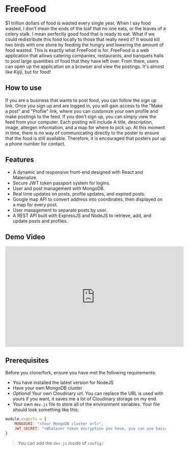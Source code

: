 # FreeFood

$1 trillion dollars of food is wasted every single year. When I say food wasted, I don't mean the ends of the loaf that no one eats, or the leaves of a celery stalk. I mean perfectly good food that is ready to eat. What if we could redistribute this food locally to those that really need it? It would kill two birds with one stone by feeding the hungry and lowering the amount of food wasted. This is exactly what FreeFood is for. FreeFood is a web application that allows catering companies, restaurants, and banquets halls to post large quantities of food that they have left over. From there, users can open up the application on a browser and view the postings. It's almost like Kijiji, but for food!

## How to use

If you are a business that wants to post food, you can follow the sign up link. Once you sign up and are logged in, you will gain access to the "Make a post" and "Profile" link, where you can customize your own profile and make postings to the feed. If you don't sign up, you can simply view the feed from your computer. Each posting will include A title, description, image, allergen information, and a map for where to pick up. At this moment in time, there is no way of communicating directly to the poster to ensure that the food is still available. Therefore, it is encouraged that posters put up a phone number for contact. 


## Features
- A dynamic and responsive front-end designed with React and Materialize. 
- Secure JWT token passport system for logins.
- User and post management with MongoDB. 
- Real time updates on posts, profile updates, and expired posts. 
- Google map API to convert address into coordinates, then displayed on a map for every post. 
- User management to separate posts by user. 
- A REST API built with ExpressJS and NodeJS to retrieve, add, and update posts and profiles. 

## Demo Video

<iframe width="560" height="315" src="https://www.youtube.com/embed/mWsUzNfDuVg" frameborder="0" allow="accelerometer; autoplay; clipboard-write; encrypted-media; gyroscope; picture-in-picture" allowfullscreen></iframe>



## Prerequisites

Before you clone/fork, ensure you have met the following requirements:
- You have installed the latest version for NodeJS
- Have your own MongoDB cluster
- *Optional* Your own Cloudinary url. You can replace the URL is used with yours if you want, it saves me a lot of Cloudinary storage on my end. 
- Your own `dev.js` file to store all of the environment variables. Your file should look something like this:
```js
module.exports = {
    MONGOURI: "<Your MongoDB cluster url>",
    JWT_SECRET: "<Whatever token encryption you have, you can use basically anything in here>"
}
```
> You can add the `dev.js` inside of `config/`



